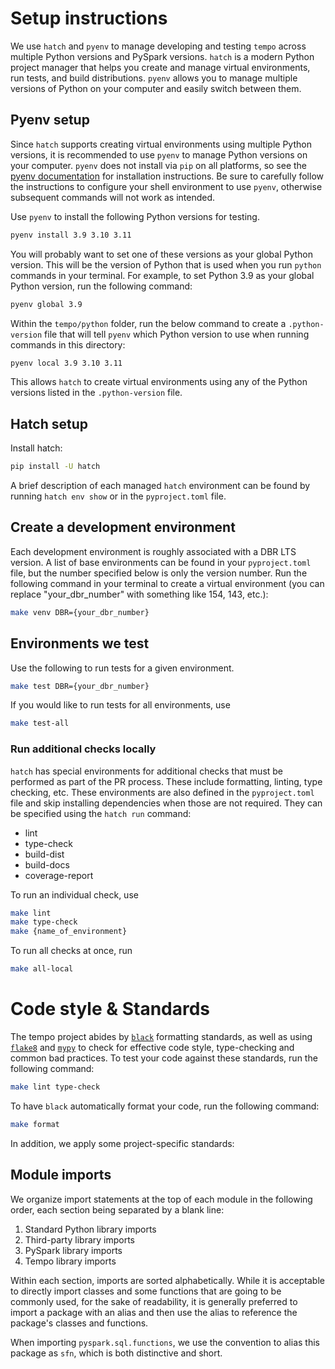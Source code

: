 # Setup instructions

We use `hatch` and `pyenv` to manage developing and testing `tempo` across multiple Python versions and PySpark versions.
`hatch` is a modern Python project manager that helps you create and manage virtual environments, run tests, and build distributions.
`pyenv` allows you to manage multiple versions of Python on your computer and easily switch between them.

## Pyenv setup

Since `hatch` supports creating virtual environments using multiple Python versions, it is recommended to use `pyenv` to manage Python versions on your computer.
`pyenv` does not install via `pip` on all platforms, so see the [pyenv documentation](https://github.com/pyenv/pyenv#installation) for installation instructions. 
Be sure to carefully follow the instructions to configure your shell environment to use `pyenv`, otherwise subsequent commands will not work as intended.

Use `pyenv` to install the following Python versions for testing.
```bash
pyenv install 3.9 3.10 3.11
```

You will probably want to set one of these versions as your global Python version. This will be the version of Python that is used when you run `python` commands in your terminal.
For example, to set Python 3.9 as your global Python version, run the following command:
```bash
pyenv global 3.9
```

Within the `tempo/python` folder, run the below command to create a `.python-version` file that will tell `pyenv` which Python version to use when running commands in this directory:
```bash
pyenv local 3.9 3.10 3.11
```

This allows `hatch` to create virtual environments using any of the Python versions listed in the `.python-version` file.

## Hatch setup

Install hatch:
```bash
pip install -U hatch
```

A brief description of each managed `hatch` environment can be found by running `hatch env show` or in the `pyproject.toml` file.

## Create a development environment
Each development environment is roughly associated with a DBR LTS version. A list of base environments can be found in your `pyproject.toml` file, but the number specified below is only the version number.
Run the following command in your terminal to create a virtual environment (you can replace "your_dbr_number" with something like 154, 143, etc.):
```bash
make venv DBR={your_dbr_number}
```


## Environments we test
Use the following to run tests for a given environment. 
```bash
make test DBR={your_dbr_number}
```

If you would like to run tests for all environments, use
```bash
make test-all
```

### Run additional checks locally
`hatch` has special environments for additional checks that must be performed as part of the PR process. These include formatting, linting, type checking, etc.
These environments are also defined in the `pyproject.toml` file and skip installing dependencies when those are not required. They can be specified using the `hatch run` command:
* lint
* type-check
* build-dist
* build-docs
* coverage-report

To run an individual check, use
```bash
make lint
make type-check
make {name_of_environment}
```

To run all checks at once, run
```bash
make all-local
```
# Code style & Standards

The tempo project abides by [`black`](https://black.readthedocs.io/en/stable/index.html) formatting standards, 
as well as using [`flake8`](https://flake8.pycqa.org/en/latest/) and [`mypy`](https://mypy.readthedocs.io/en/stable/) 
to check for effective code style, type-checking and common bad practices.
To test your code against these standards, run the following command:
```bash
make lint type-check
```
To have `black` automatically format your code, run the following command:
```bash
make format
```

In addition, we apply some project-specific standards:

## Module imports

We organize import statements at the top of each module in the following order, each section being separated by a blank line:
1. Standard Python library imports
2. Third-party library imports
3. PySpark library imports
4. Tempo library imports

Within each section, imports are sorted alphabetically. While it is acceptable to directly import classes and some functions that are
going to be commonly used, for the sake of readability, it is generally preferred to import a package with an alias and then use the alias
to reference the package's classes and functions. 

When importing `pyspark.sql.functions`, we use the convention to alias this package as `sfn`, which is both distinctive and short.
